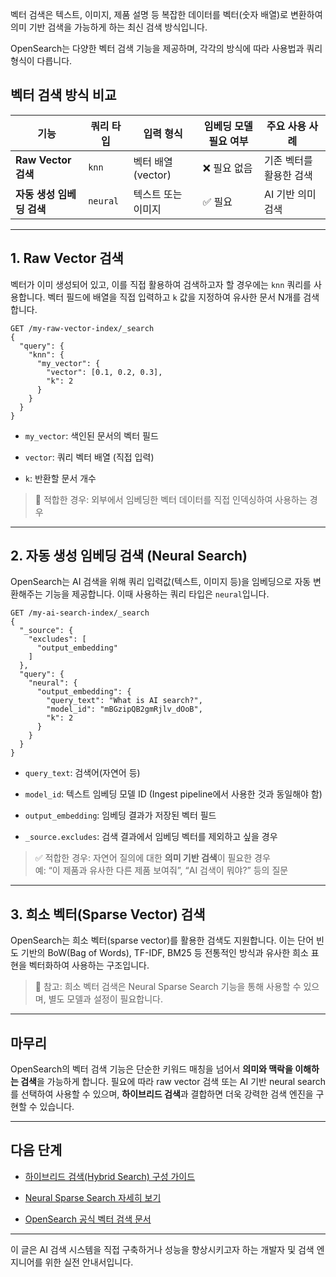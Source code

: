 벡터 검색은 텍스트, 이미지, 제품 설명 등 복잡한 데이터를 벡터(숫자 배열)로 변환하여 의미 기반 검색을 가능하게 하는 최신 검색 방식입니다. 

OpenSearch는 다양한 벡터 검색 기능을 제공하며, 각각의 방식에 따라 사용법과 쿼리 형식이 다릅니다.

## 벡터 검색 방식 비교

|기능|쿼리 타입|입력 형식|임베딩 모델 필요 여부|주요 사용 사례|
|---|---|---|---|---|
|**Raw Vector 검색**|`knn`|벡터 배열 (vector)|❌ 필요 없음|기존 벡터를 활용한 검색|
|**자동 생성 임베딩 검색**|`neural`|텍스트 또는 이미지|✅ 필요|AI 기반 의미 검색|

---

## 1. Raw Vector 검색

벡터가 이미 생성되어 있고, 이를 직접 활용하여 검색하고자 할 경우에는 `knn` 쿼리를 사용합니다. 벡터 필드에 배열을 직접 입력하고 `k` 값을 지정하여 유사한 문서 N개를 검색합니다.

```http
GET /my-raw-vector-index/_search
{
  "query": {
    "knn": {
      "my_vector": {
        "vector": [0.1, 0.2, 0.3],
        "k": 2
      }
    }
  }
}
```

- `my_vector`: 색인된 문서의 벡터 필드
    
- `vector`: 쿼리 벡터 배열 (직접 입력)
    
- `k`: 반환할 문서 개수
    

> 🔎 적합한 경우: 외부에서 임베딩한 벡터 데이터를 직접 인덱싱하여 사용하는 경우

---

## 2. 자동 생성 임베딩 검색 (Neural Search)

OpenSearch는 AI 검색을 위해 쿼리 입력값(텍스트, 이미지 등)을 임베딩으로 자동 변환해주는 기능을 제공합니다. 이때 사용하는 쿼리 타입은 `neural`입니다.

```http
GET /my-ai-search-index/_search
{
  "_source": {
    "excludes": [
      "output_embedding"
    ]
  },
  "query": {
    "neural": {
      "output_embedding": {
        "query_text": "What is AI search?",
        "model_id": "mBGzipQB2gmRjlv_dOoB",
        "k": 2
      }
    }
  }
}
```

- `query_text`: 검색어(자연어 등)
    
- `model_id`: 텍스트 임베딩 모델 ID (Ingest pipeline에서 사용한 것과 동일해야 함)
    
- `output_embedding`: 임베딩 결과가 저장된 벡터 필드
    
- `_source.excludes`: 검색 결과에서 임베딩 벡터를 제외하고 싶을 경우
    

> ✅ 적합한 경우: 자연어 질의에 대한 **의미 기반 검색**이 필요한 경우  
> 예: “이 제품과 유사한 다른 제품 보여줘”, “AI 검색이 뭐야?” 등의 질문

---

## 3. 희소 벡터(Sparse Vector) 검색

OpenSearch는 희소 벡터(sparse vector)를 활용한 검색도 지원합니다. 이는 단어 빈도 기반의 BoW(Bag of Words), TF-IDF, BM25 등 전통적인 방식과 유사한 희소 표현을 벡터화하여 사용하는 구조입니다.

> 📌 참고: 희소 벡터 검색은 Neural Sparse Search 기능을 통해 사용할 수 있으며, 별도 모델과 설정이 필요합니다.

---

## 마무리

OpenSearch의 벡터 검색 기능은 단순한 키워드 매칭을 넘어서 **의미와 맥락을 이해하는 검색**을 가능하게 합니다. 필요에 따라 raw vector 검색 또는 AI 기반 neural search를 선택하여 사용할 수 있으며, **하이브리드 검색**과 결합하면 더욱 강력한 검색 엔진을 구현할 수 있습니다.

---

## 다음 단계

- [하이브리드 검색(Hybrid Search) 구성 가이드](https://chatgpt.com/blog/opensearch-hybrid-search)
    
- [Neural Sparse Search 자세히 보기](https://opensearch.org/docs/latest/search-plugins/neural-sparse/)
    
- [OpenSearch 공식 벡터 검색 문서](https://opensearch.org/docs/latest/vector-search/)
    

---

이 글은 AI 검색 시스템을 직접 구축하거나 성능을 향상시키고자 하는 개발자 및 검색 엔지니어를 위한 실전 안내서입니다.